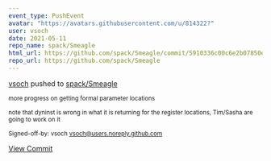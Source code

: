 ```yaml
---
event_type: PushEvent
avatar: "https://avatars.githubusercontent.com/u/814322?"
user: vsoch
date: 2021-05-11
repo_name: spack/Smeagle
html_url: https://github.com/spack/Smeagle/commit/5910336c00c6e2b07850ea2d789d2393d04dc885
repo_url: https://github.com/spack/Smeagle
---
```


<a href='https://github.com/vsoch' target='_blank'>vsoch</a> pushed to <a href='https://github.com/spack/Smeagle' target='_blank'>spack/Smeagle</a>

<small>more progress on getting formal parameter locations

note that dyninst is wrong in what it is returning for the
register locations, Tim/Sasha are going to work on it

Signed-off-by: vsoch <vsoch@users.noreply.github.com></small>

<a href='https://github.com/spack/Smeagle/commit/5910336c00c6e2b07850ea2d789d2393d04dc885' target='_blank'>View Commit</a>